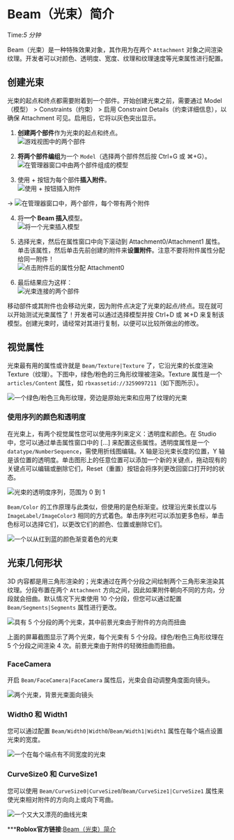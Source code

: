 # Beam（光束）简介 
Time:<em>5  分钟</em>

Beam（光束）是一种特殊效果对象，其作用为在两个 `Attachment` 对象之间渲染纹理。开发者可以对颜色、透明度、宽度、纹理和纹理速度等光束属性进行配置。

## 创建光束

光束的起点和终点都需要附着到一个部件。开始创建光束之前，需要通过 Model（模型） > Constraints（约束） > 启用 Constraint Details（约束详细信息），以确保 Attachment 可见。启用后，它将以灰色突出显示。

  1. **创建两个部件**作为光束的起点和终点。  
![游戏视图中的两个部件](https://developer.roblox.com/assets/bltfaf266b05c588903/TwoParts.png)


  2. **将两个部件编组**为一个 `Model`（选择两个部件然后按 Ctrl+G 或 ⌘+G）。  
![在管理器窗口中由两个部件组成的模型](https://developer.roblox.com/assets/blt20244fb8adf85220/ModelWithTwoParts.png)


  3. 使用 + 按钮为每个部件**插入附件**。  
![使用 + 按钮插入附件](https://developer.roblox.com/assets/bltf6eb54e381899d02/InsertAttachment.png)

 → ![在管理器窗口中，两个部件，每个带有两个附件](https://developer.roblox.com/assets/blt458e4e0c2c61efcc/TwoPartsWithAttachments.png)


  4. 将**一个 Beam 插入**模型。  
![将一个光束插入模型](https://developer.roblox.com/assets/bltdb06522c4c942fb7/InsertBeam.png)


  5. 选择光束，然后在属性窗口中向下滚动到 Attachment0/Attachment1 属性。单击该属性，然后单击先前创建的附件来**设置附件**。注意不要将附件属性分配给同一附件！  
![点击附件后的属性分配 Attachment0](https://developer.roblox.com/assets/blte6c779fb4835eaa4/AssigningAttachment0.png)


  6. 最后结果应为这样：  
![光束连接的两个部件](https://developer.roblox.com/assets/bltb1645f18c44aeeec/TwoPartsWithABeam2.png)



移动部件或其附件也会移动光束，因为附件点决定了光束的起点/终点。现在就可以开始测试光束属性了！开发者可以通过选择模型并按 Ctrl+D 或 ⌘+D 来复制该模型。创建光束时，请经常对其进行复制，以便可以比较所做出的修改。

## 视觉属性

光束最有用的属性或许就是 `Beam/Texture|Texture` 了，它沿光束的长度渲染 Texture（纹理）。下图中，绿色/粉色的三角形纹理被渲染。Texture 属性是一个 `articles/Content` 属性，如 `rbxassetid://3259097211`（如下图所示）。

![一个绿色/粉色三角形纹理，旁边是原始光束和应用了纹理的光束](https://developer.roblox.com/assets/blt66dd94d1bf0efb5e/BeamTexture.png)



### 使用序列的颜色和透明度

在光束上，有两个视觉属性您可以使用序列来定义：透明度和颜色。在 Studio 中，您可以通过单击属性窗口中的 […] 来配置这些属性。透明度属性是一个 `datatype/NumberSequence`，需使用折线图编辑。X 轴是沿光束长度的位置，Y 轴是该位置的透明度。单击图形上的任意位置可以添加一个新的关键点，拖动现有的关键点可以编辑或删除它们，Reset（重置）按钮会将序列更改回窗口打开时的状态。

![光束的透明度序列，范围为 0 到 1](https://developer.roblox.com/assets/blt5e517927e6e939fe/Beam.Transparency.png)



`Beam/Color` 的工作原理与此类似，但使用的是色标渐变。纹理沿光束长度以与 `ImageLabel/ImageColor3` 相同的方式着色。单击序列栏可以添加更多色标，单击色标可以选择它们，以更改它们的颜色、位置或删除它们。

![一个以从红到蓝的颜色渐变着色的光束](https://developer.roblox.com/assets/blt77ef6a0658d2143f/BeamColor.png)



## 光束几何形状

3D 内容都是用三角形渲染的；光束通过在两个分段之间绘制两个三角形来渲染其纹理。分段布置在两个 `Attachment` 方向之间，因此如果附件朝向不同的方向，分段就会扭曲。默认情况下光束使用 10 个分段，但您可以通过配置 `Beam/Segments|Segments` 属性进行更改。

![具有 5 个分段的两个光束，其中前景光束由于附件的方向而扭曲](https://developer.roblox.com/assets/blta47fff4777b882ed/BeamTwist.png)



上面的屏幕截图显示了两个光束，每个光束有 5 个分段。绿色/粉色三角形纹理在 5 个分段之间渲染 4 次。前景光束由于附件的轻微扭曲而扭曲。

### FaceCamera

开启 `Beam/FaceCamera|FaceCamera` 属性后，光束会自动调整角度面向镜头。

![两个光束，背景光束面向镜头](https://developer.roblox.com/assets/blt0c7153b75ec8b135/Beam.FaceCamera.png)



### Width0 和 Width1

您可以通过配置 `Beam/Width0|Width0`/`Beam/Width1|Width1` 属性在每个端点设置光束的宽度。

![一个在每个端点有不同宽度的光束](https://developer.roblox.com/assets/bltdccfd2f57a137cd5/BeamWidth-sm.png)



### CurveSize0 和 CurveSize1

您可以使用 `Beam/CurveSize0|CurveSize0`/`Beam/CurveSize1|CurveSize1` 属性来使光束相对附件的方向向上或向下弯曲。

![一个又大又漂亮的曲线光束](https://developer.roblox.com/assets/blt1e941db48a9a3560/Beam.CurveSize.png)





***__Roblox官方链接__:[Beam（光束）简介](https://developer.roblox.com/zh-cn/articles/intro-to-beams)
